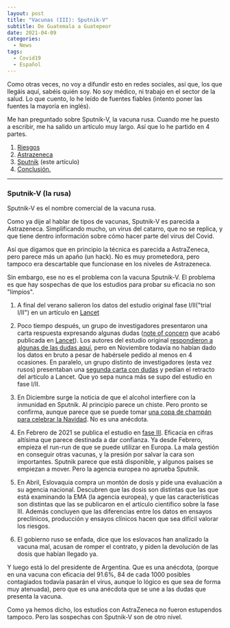 ```yaml
---
layout: post
title: "Vacunas (III): Sputnik-V"
subtitle: De Guatemala a Guatepeor
date: 2021-04-09
categories:
  - News
tags:
  - Covid19
  - Español
---
```


Como otras veces, no voy a difundir esto en redes sociales, así que, los que llegáis aquí, sabéis quién soy. No soy médico, ni trabajo en el sector de la salud. Lo que cuento, lo he leído de fuentes fiables (intento poner las fuentes la mayoría en inglés).

Me han preguntado sobre Sputnik-V, la vacuna rusa. Cuando me he puesto a escribir, me ha salido un artículo muy largo. Así que lo he partido en 4 partes.

1. [Riesgos](2021-04-09-vacunas-i-riesgos.html)
2. [Astrazeneca](2021-04-09-vacunas-ii-astrazeneca.html)
3. [Sputnik](2021-04-09-vacunas-iii-sputnik.html) (este artículo)
4. [Conclusión.](2021-04-09-vacunas-iv-conclusion.html)

---

### Sputnik-V (la rusa)

Sputnik-V es el nombre comercial de la vacuna rusa.

Como ya dije al hablar de tipos de vacunas, Sputnik-V es parecida a Astrazeneca. Simplificando mucho, un virus del catarro, que no se replica, y que tiene dentro información sobre cómo hacer parte del virus del Covid.

Así que digamos que en principio la técnica es parecida a AstraZeneca, pero parece más un apaño (un hack). No es muy prometedora, pero tampoco era descartable que funcionase en los niveles de Astrazeneca.

Sin embargo, ese no es el problema con la vacuna Sputnik-V. El problema es que hay sospechas de que los estudios para probar su eficacia no son "limpios".

1. A final del verano salieron los datos del estudio original fase I/II("trial I/II") en un artículo en [Lancet](<https://www.thelancet.com/journals/lancet/article/PIIS0140-6736(20)31866-3/fulltext>)

2. Poco tiempo después, un grupo de investigadores presentaron una carta respuesta expresando algunas dudas ([note of concern](https://cattiviscienziati.com/2020/09/07/note-of-concern/) que acabó publicada en [Lancet](https://www.ncbi.nlm.nih.gov/pmc/articles/PMC7503114/)). Los autores del estudio original [respondieron a algunas de las dudas aquí](https://www.ncbi.nlm.nih.gov/pmc/articles/PMC7503057/), pero en Noviembre todavía no habían dado los datos en bruto a pesar de habérsele pedido al menos en 4 ocasiones. En paralelo, un grupo distinto de investigadores (esta vez rusos) presentaban una [segunda carta con dudas](https://cattiviscienziati.com/2020/11/27/behind-the-hype-design-flaws-poor-execution-and-questionable-publication/) y pedían el retracto del artículo a Lancet. Que yo sepa nunca más se supo del estudio en fase I/II.

3. En Diciembre surge la noticia de que el alcohol interfiere con la inmunidad en Sputnik. Al principio parece un chiste. Pero pronto se confirma, aunque parece que se puede tomar [una copa de champán para celebrar la Navidad](https://www.reuters.com/article/health-coronavirus-russia-vaccine-alcoho-idUSKBN28J239). No es una anécdota.

4. En Febrero de 2021 se publica el estudio en [fase III](<https://www.thelancet.com/journals/lancet/article/PIIS0140-6736(21)00234-8/fulltext>). Eficacia en cifras altísima que parece destinada a dar confianza. Ya desde Febrero, empieza el run-run de que se puede utilizar en Europa. La mala gestión en conseguir otras vacunas, y la presión por salvar la cara son importantes. Sputnik parece que está disponible, y algunos países se empiezan a mover. Pero la agencia europea no aprueba Sputnik.

5. En Abril, Eslovaquia compra un montón de dosis y pide una evaluación a su agencia nacional. Descubren que las dosis son distintas que las que está examinando la EMA (la agencia europea), y que las características son distintas que las se publicaron en el artículo científico sobre la fase III. Además concluyen que las diferencias entre los datos en ensayos preclínicos, producción y ensayos clínicos hacen que sea difícil valorar los riesgos.

6. El gobierno ruso se enfada, dice que los eslovacos han analizado la vacuna mal, acusan de romper el contrato, y piden la devolución de las dosis que habían llegado ya.

Y luego está lo del presidente de Argentina. Que es una anécdota, (porque en una vacuna con eficacia del 91.6%, 84 de cada 1000 posibles contagiados todavía pasarán el virus, aunque lo lógico es que sea de forma muy atenuada), pero que es una anécdota que se une a las dudas que presenta la vacuna.

Como ya hemos dicho, los estudios con AstraZeneca no fueron estupendos tampoco. Pero las sospechas con Sputnik-V son de otro nivel.
